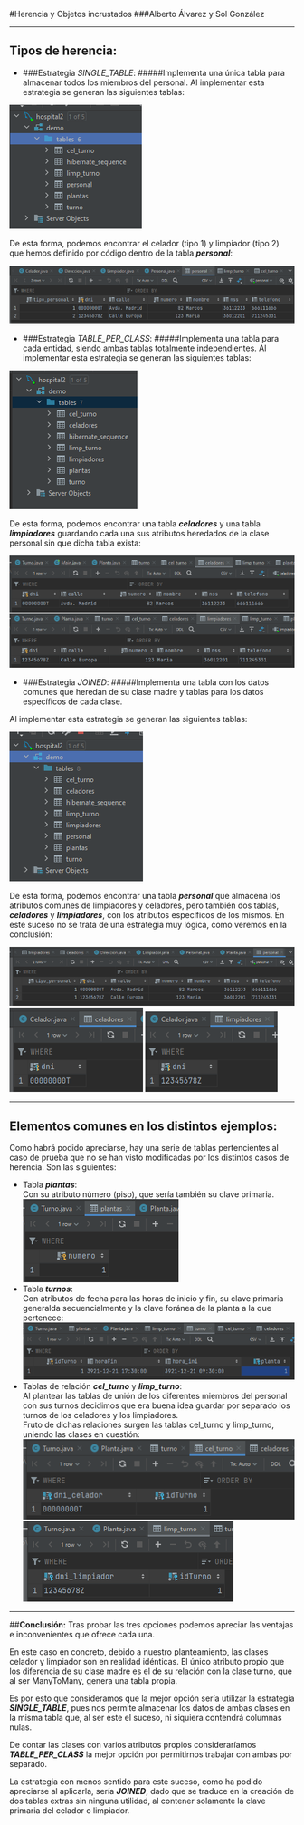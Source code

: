 #Herencia y Objetos incrustados
###Alberto Álvarez y Sol González

---

## **Tipos de herencia:**
* ###Estrategia *SINGLE_TABLE*:
#####Implementa una única tabla para almacenar todos los miembros del personal.
Al implementar esta estrategia se generan las siguientes tablas:

![Tablas SINGLE_TABLE](../../../src/main/resources/img/tablasST.PNG)

De esta forma, podemos encontrar el celador (tipo 1) y limpiador (tipo 2) que hemos
definido por código dentro de la tabla __*personal*__:

![Tabla personal SINGLE_TABLE](../../../src/main/resources/img/personalST.PNG)


* ###Estrategia *TABLE_PER_CLASS*:
#####Implementa una tabla para cada entidad, siendo ambas tablas totalmente independientes.
Al implementar esta estrategia se generan las siguientes tablas:

![Tablas TABLE_PER_CLASS](../../../src/main/resources/img/tablasTPC.PNG)

De esta forma, podemos encontrar una tabla __*celadores*__ y una tabla __*limpiadores*__ guardando
cada una sus atributos heredados de la clase personal sin que dicha tabla exista:

![Tabla celadores TPC](../../../src/main/resources/img/celadorTPC.PNG)  
![Tabla limpiadores TPC](../../../src/main/resources/img/limpiadorTPC.PNG)

* ###Estrategia *JOINED*:
#####Implementa una tabla con los datos comunes que heredan de su clase madre y tablas para los datos específicos de cada clase.

Al implementar esta estrategia se generan las siguientes tablas:

![Tablas JOINED](../../../src/main/resources/img/tablasJoin.PNG)

De esta forma, podemos encontrar una tabla __*personal*__ que almacena los atributos comunes de limpiadores
y celadores, pero también dos tablas, __*celadores*__ y __*limpiadores*__, con los atributos específicos
de los mismos. En este suceso no se trata de una estrategia muy lógica, como veremos en la conclusión:

![Tabla personal Joined](../../../src/main/resources/img/personalJ.PNG)  
![Tabla celadores Joined](../../../src/main/resources/img/celadoresJ.PNG)
![Tabla limpiadores Joined](../../../src/main/resources/img/limpiadoresJ.PNG)


---

## **Elementos comunes en los distintos ejemplos:**

Como habrá podido apreciarse, hay una serie de tablas pertencientes al caso de prueba que
no se han visto modificadas por los distintos casos de herencia. Son las siguientes:
* Tabla __*plantas*__:  
  Con su atributo número (piso), que sería también su clave primaria.  
  ![Tabla plantas](../../../src/main/resources/img/planta.PNG)
* Tabla __*turnos*__:  
  Con atributos de fecha para las horas de inicio y fin, su clave primaria generalda
  secuencialmente y la clave foránea de la planta a la que pertenece:  
  ![Tabla turnos](../../../src/main/resources/img/turno.PNG)
* Tablas de relación __*cel_turno*__ y __*limp_turno*__:  
  Al plantear las tablas de unión de los diferentes miembros del personal con sus turnos
  decidimos que era buena idea guardar por separado los turnos de los celadores y los limpiadores.  
  Fruto de dichas relaciones surgen las tablas cel_turno y limp_turno, uniendo las clases en cuestión:  
  ![Tabla celTurno](../../../src/main/resources/img/cel_turno.PNG)  
  ![Tabla limpTurno](../../../src/main/resources/img/limp_turno.PNG)

---

##**Conclusión:**
Tras probar las tres opciones podemos apreciar las ventajas e
inconvenientes que ofrece cada una.

En este caso en concreto, debido a nuestro planteamiento, las clases celador y limpiador
son en realidad idénticas. El único atributo propio que los diferencia de su clase madre
es el de su relación con la clase turno, que al ser ManyToMany, genera una tabla propia.

Es por esto que consideramos que la mejor opción sería utilizar la estrategia __*SINGLE_TABLE*__,
pues nos permite almacenar los datos de ambas clases en la misma tabla que, al ser este el suceso,
ni siquiera contendrá columnas nulas.

De contar las clases con varios atributos propios consideraríamos __*TABLE_PER_CLASS*__ la mejor
opción por permitirnos trabajar con ambas por separado.

La estrategia con menos sentido para este suceso, como ha podido apreciarse al aplicarla, sería
__*JOINED*__, dado que se traduce en la creación de dos tablas extras sin ninguna utilidad, al
contener solamente la clave primaria del celador o limpiador.